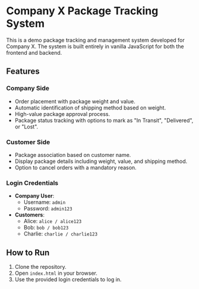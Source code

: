# Company X Package Tracking System

This is a demo package tracking and management system developed for Company X. The system is built entirely in vanilla JavaScript for both the frontend and backend.

## Features

### Company Side
- Order placement with package weight and value.
- Automatic identification of shipping method based on weight.
- High-value package approval process.
- Package status tracking with options to mark as "In Transit", "Delivered", or "Lost".

### Customer Side
- Package association based on customer name.
- Display package details including weight, value, and shipping method.
- Option to cancel orders with a mandatory reason.

### Login Credentials
- **Company User**: 
  - Username: `admin`
  - Password: `admin123`
- **Customers**:
  - Alice: `alice / alice123`
  - Bob: `bob / bob123`
  - Charlie: `charlie / charlie123`

## How to Run
1. Clone the repository.
2. Open `index.html` in your browser.
3. Use the provided login credentials to log in.
